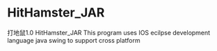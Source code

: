 # HitHamster_JAR
打地鼠1.0
HitHamster_JAR This program uses IOS ecilpse development language java swing to support cross platform
